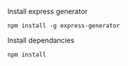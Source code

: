 Install express generator
```
npm install -g express-generator
```

Install dependancies 
```
npm install
```
